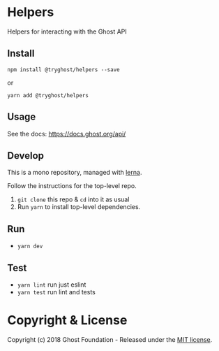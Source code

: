 # Helpers

Helpers for interacting with the Ghost API

## Install

`npm install @tryghost/helpers --save`

or

`yarn add @tryghost/helpers`


## Usage

See the docs: https://docs.ghost.org/api/

## Develop

This is a mono repository, managed with [lerna](https://lernajs.io/).

Follow the instructions for the top-level repo.
1. `git clone` this repo & `cd` into it as usual
2. Run `yarn` to install top-level dependencies.


## Run

- `yarn dev`


## Test

- `yarn lint` run just eslint
- `yarn test` run lint and tests


# Copyright & License

Copyright (c) 2018 Ghost Foundation - Released under the [MIT license](LICENSE).
